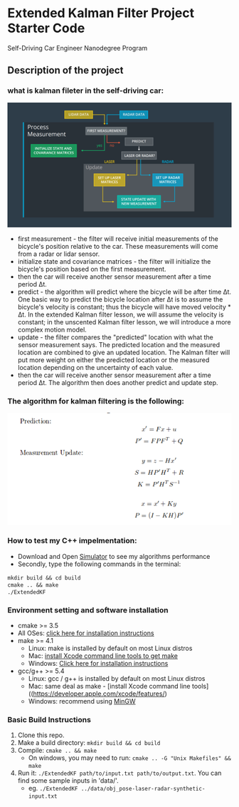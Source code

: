 # Extended Kalman Filter Project Starter Code
Self-Driving Car Engineer Nanodegree Program

## Description of the project

### what is kalman fileter in the self-driving car:
![png](kalman.png)

* first measurement - the filter will receive initial measurements of the bicycle's position relative to the car. These measurements will come from a radar or lidar sensor.
* initialize state and covariance matrices - the filter will initialize the bicycle's position based on the first measurement.
* then the car will receive another sensor measurement after a time period Δt.
* predict - the algorithm will predict where the bicycle will be after time Δt. One basic way to predict the bicycle location after Δt is to assume the bicycle's velocity is constant; thus the bicycle will have moved velocity * Δt. In the extended Kalman filter lesson, we will assume the velocity is constant; in the unscented Kalman filter lesson, we will introduce a more complex motion model.
* update - the filter compares the "predicted" location with what the sensor measurement says. The predicted location and the measured location are combined to give an updated location. The Kalman filter will put more weight on either the predicted location or the measured location depending on the uncertainty of each value.
* then the car will receive another sensor measurement after a time period Δt. The algorithm then does another predict and update step.

### The algorithm for kalman filtering is the following:
![png](algorithm.png)

### How to test my C++ impelmentation:
* Download and Open [Simulator](https://github.com/udacity/self-driving-car-sim/releases/) to see my algorithms performance 
* Secondly, type the following commands in the terminal:
```
mkdir build && cd build
cmake .. && make
./ExtendedKF
```

### Environment setting and software installation

* cmake >= 3.5
 * All OSes: [click here for installation instructions](https://cmake.org/install/)
* make >= 4.1
  * Linux: make is installed by default on most Linux distros
  * Mac: [install Xcode command line tools to get make](https://developer.apple.com/xcode/features/)
  * Windows: [Click here for installation instructions](http://gnuwin32.sourceforge.net/packages/make.htm)
* gcc/g++ >= 5.4
  * Linux: gcc / g++ is installed by default on most Linux distros
  * Mac: same deal as make - [install Xcode command line tools]((https://developer.apple.com/xcode/features/)
  * Windows: recommend using [MinGW](http://www.mingw.org/)

### Basic Build Instructions

1. Clone this repo.
2. Make a build directory: `mkdir build && cd build`
3. Compile: `cmake .. && make` 
   * On windows, you may need to run: `cmake .. -G "Unix Makefiles" && make`
4. Run it: `./ExtendedKF path/to/input.txt path/to/output.txt`. You can find
   some sample inputs in 'data/'.
    - eg. `./ExtendedKF ../data/obj_pose-laser-radar-synthetic-input.txt`

